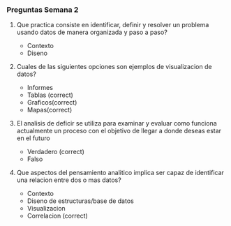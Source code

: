### Preguntas Semana 2

1. Que practica consiste en identificar, definir y resolver un problema usando datos de manera organizada y paso a paso?
   
    * Contexto
    * Diseno

2. Cuales de las siguientes opciones son ejemplos de visualizacion de datos?
   * Informes
   * Tablas (correct)
   * Graficos(correct)
   * Mapas(correct)
  
 3. El analisis de deficir se utiliza para examinar y evaluar como funciona actualmente un proceso con el objetivo de llegar a donde deseas estar en el futuro

    * Verdadero (correct)
    * Falso 

3. Que aspectos del pensamiento analitico implica ser capaz de identificar una relacion entre dos o mas datos?
    
    * Contexto
    * Diseno de estructuras/base de datos
    * Visualizacion
    * Correlacion (correct)